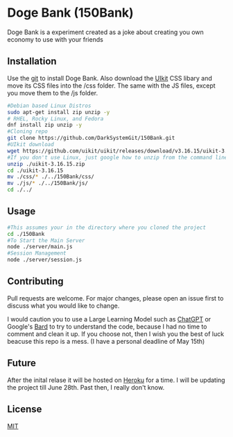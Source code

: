 # Doge Bank (150Bank)

Doge Bank is a experiment created as a joke about creating you own economy to use with your friends
 
## Installation

Use the  [git](https://git-scm.com/) to install Doge Bank.
Also download the [UIkit](https;//getuikit.com) CSS libary and move its CSS files into the /css folder. The same with the JS files, except you move them to the /js folder.

```bash
#Debian based Linux Distros
sudo apt-get install zip unzip -y
# RHEL, Rocky Linux, and Fedora 
dnf install zip unzip -y
#Cloning repo
git clone https://github.com/DarkSystemGit/150Bank.git
#UIkit download
wget https://github.com/uikit/uikit/releases/download/v3.16.15/uikit-3.16.15.zip
#If you don't use Linux, just google how to unzip from the command line
unzip ./uikit-3.16.15.zip
cd ./uikit-3.16.15
mv ./css/* ./../150Bank/css/
mv ./js/* ./../150Bank/js/
cd ./../

```

## Usage

```bash
#This assumes your in the directory where you cloned the project
cd ./150Bank
#To Start the Main Server
node ./server/main.js
#Session Management
node ./server/session.js
```

## Contributing

Pull requests are welcome. For major changes, please open an issue first
to discuss what you would like to change.

I would caution you to use a Large Learning Model such as [ChatGPT](https://chat.openai.com) or Google's [Bard](https://bard.google.com) to try to understand the code, because I had no time to comment and clean it up. If you choose not, then I wish you the best of luck beacuse this repo is a mess. (I have a personal deadline of May 15th)  

## Future
After the inital relase it will be hosted on [Heroku](https://www.heroku.com) for a time. I will be updating the project till June 28th. Past then, I really don't know.



## License

[MIT](https://choosealicense.com/licenses/mit/)
